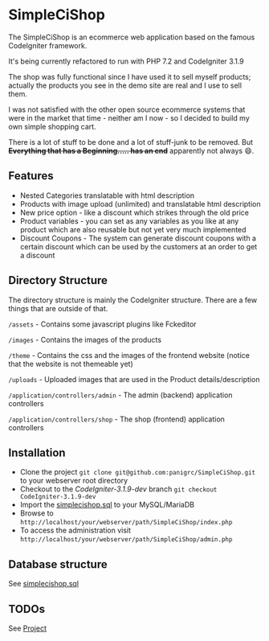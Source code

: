 SimpleCiShop
============

The SimpleCiShop is an ecommerce web application based on the famous CodeIgniter framework.

It's being currently refactored to run with PHP 7.2 and CodeIgniter 3.1.9

The shop was fully functional since I have used it to sell myself products; actually the products you see in the demo site are real and I use to sell them.

I was not satisfied with the other open source ecommerce systems that were in the market that time - neither am I now - so I decided to build my own simple shopping cart.

There is a lot of stuff to be done and a lot of stuff-junk to be removed. But ~~__Everything that has a Beginning..... has an end__~~ apparently not always :smile:.

Features
--------

* Nested Categories translatable with html description
* Products with image upload (unlimited) and translatable html description
* New price option - like a discount which strikes through the old price
* Product variables - you can set as any variables as you like at any product which are also reusable but not yet very much implemented
* Discount Coupons - The system can generate discount coupons with a certain discount which can be used by the customers at an order to get a discount

Directory Structure
---------

The directory structure is mainly the CodeIgniter structure. There are a few things that are outside of that.

`/assets` - Contains some javascript plugins like Fckeditor

`/images` - Contains the images of the products

`/theme` - Contains the css and the images of the frontend website (notice that the website is not themeable yet)

`/uploads` - Uploaded images that are used in the Product details/description

`/application/controllers/admin` - The admin (backend) application controllers

`/application/controllers/shop` - The shop (frontend) application controllers

Installation
------------

- Clone the project `git clone git@github.com:panigrc/SimpleCiShop.git` to your webserver root directory
- Checkout to the _CodeIgniter-3.1.9-dev_ branch `git checkout CodeIgniter-3.1.9-dev`
- Import the [simplecishop.sql](https://github.com/panigrc/SimpleCiShop/blob/CodeIgniter-3.1.9-dev/simplecishop.sql) to your MySQL/MariaDB
- Browse to `http://localhost/your/webserver/path/SimpleCiShop/index.php`
- To access the administration visit `http://localhost/your/webserver/path/SimpleCiShop/admin.php`

Database structure
------------------

See [simplecishop.sql](https://github.com/panigrc/SimpleCiShop/blob/CodeIgniter-3.1.9-dev/simplecishop.sql)

TODOs
-----

See [Project](https://github.com/panigrc/SimpleCiShop/projects/1)